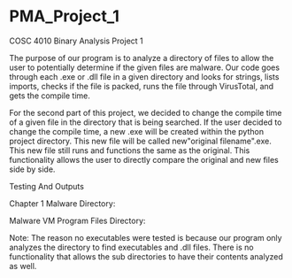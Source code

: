 # PMA_Project_1
COSC 4010 Binary Analysis Project 1

The purpose of our program is to analyze a directory of files to allow the user to potentially determine if the given files are malware. Our code goes through each .exe or .dll file in a given directory and looks for strings, lists imports, checks if the file is packed, runs the file through VirusTotal, and gets the compile time. 

For the second part of this project, we decided to change the compile time of a given file in the directory that is being searched. If the user decided to change the compile time, a new .exe will be created within the python project directory. This new file will be called new"original filename".exe. This new file still runs and functions the same as the original. This functionality allows the user to directly compare the original and new files side by side. 

Testing And Outputs

Chapter 1 Malware Directory:



Malware VM Program Files Directory:



Note: The reason no executables were tested is because our program only analyzes the directory to find executables and .dll files. There is no functionality that allows the sub directories to have their contents analyzed as well. 
